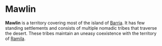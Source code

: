 # Mawlin

**Mawlin** is a territory covering most of the island of [Barria](../../mote/esterfell/barria). It has few standing settlements and consists of multiple nomadic tribes that traverse the desert. These tribes maintain an uneasy coexistence with the territory of [Ramila](../ramila).
